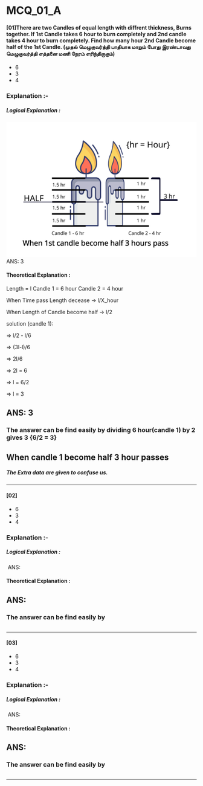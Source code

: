 <a name = "#top"><a>
# MCQ_01_A

#### [01]There are two Candles of equal length with diffrent thickness, Burns together. If 1st Candle takes 6 hour to burn completely and 2nd candle takes 4 hour to burn completely. Find how many hour 2nd Candle become half of the 1st Candle. (முதல் மெழுகுவர்த்தி பாதியாக மாறும் போது இரண்டாவது மெழுகுவர்த்தி எத்தனை மணி நேரம் எரிந்திருகும்) 
  - 6
  - 3
  - 4

### Explanation :-
##### Logical Explanation :
  ![](https://github.com/SE-Quest/SE-Quest-Home/blob/main/Written%20Round/ref_img/aptitude/mcqa01_1.svg)
 ANS: 3

#### Theoretical Explanation :
  
Length = l
Candle 1 = 6 hour
Candle 2 = 4 hour

When Time pass Length decease -> l/X_hour

When Length of Candle become half -> l/2

solution (candle 1):

 => l/2 - l/6

 => (3l-l)/6

 => 2l/6

 => 2l = 6

 => l = 6/2

 => l = 3

   ## ANS: 3
### The answer can be find easily by dividing 6 hour(candle 1) by 2 gives 3 {6/2 = 3}
## When candle 1 become half 3 hour passes

##### The Extra data are given to confuse us.

- - - -

#### [02]
  - 6
  - 3
  - 4

### Explanation :-
##### Logical Explanation :
  ![]()
 ANS:

#### Theoretical Explanation :
  



   ## ANS: 
### The answer can be find easily by 
## 

##### 

- - - -

#### [03]
  - 6
  - 3
  - 4

### Explanation :-
##### Logical Explanation :
  ![]()
 ANS:

#### Theoretical Explanation :
  



   ## ANS: 
### The answer can be find easily by 
## 

##### 

- - - -
